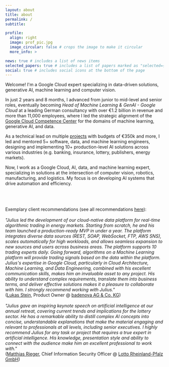 ```yaml
---
layout: about
title: about
permalink: /
subtitle:

profile:
  align: right
  image: prof_pic.jpg
  image_circular: false # crops the image to make it circular
  more_info: >

news: true # includes a list of news items
selected_papers: true # includes a list of papers marked as "selected={true}"
social: true # includes social icons at the bottom of the page
---
```



Welcome! I'm a Google Cloud expert specializing in data-driven solutions, generative AI, machine learning and computer vision.

In just 2 years and 8 months, I advanced from junior to mid-level and senior roles, eventually becoming *Head of Machine Learning & GenAI - Google Cloud*  at a leading German consultancy with over €1.2 billion in revenue and more than 11,000 employees, where I led the strategic alignment of the [Google Cloud Competence Center](https://www.adesso.de/en/technologies/google/adesso-and-google-cloud.jsp) for the domains of machine learning, generative AI, and data. 

As a technical lead on multiple [projects](/_projects/) with budgets of €350k and more, I led and mentored 5+ software, data, and machine learning engineers, designing and implementing 10+ production-level AI solutions across various industries (e.g. banking, insurance, lottery, publishers, energy markets).

Now, I work as a Google Cloud, AI, data, and machine learning expert, specializing in solutions at the intersection of computer vision, robotics, manufacturing, and logistics. My focus is on developing AI systems that drive automation and efficiency. 


<br><br><br>
Exemplary client recommendations (see all recommendations [here](https://www.linkedin.com/in/jh91/details/recommendations/)):<br><br>
_"Julius led the development of our cloud-native data platform for real-time algorithmic trading in energy markets. Starting from scratch, he and his team launched a production-ready MVP in under a year. The platform integrates diverse data sources (REST, SOAP, WebSocket, FTP, AWS SNS), scales automatically for high workloads, and allows seamless expansion to new sources and users across business areas.
The platform supports 10 trading experts daily. Going forward, algorithms on a Machine Learning platform will provide trading signals based on the data within the platform.
Julius's expertise in Google Cloud, particularly in Cloud Architecture, Machine Learning, and Data Engineering, combined with his excellent communication skills, makes him an invaluable asset to any project. His ability to understand complex requirements, translate them into business terms, and deliver effective solutions makes it a pleasure to collaborate with him.
I strongly recommend working with Julius."_ <br>([Lukas Stein](https://www.linkedin.com/in/lukas-stein/), Product Owner @ [badenova AG & Co. KG](https://www.badenova.de/))
<br><br>
_"Julius gave an inspiring keynote speech on artificial intelligence at our annual retreat, covering current trends and implications for the lottery sector.
He has a remarkable ability to distill complex AI concepts into concise, understandable explanations that make the material engaging and relevant to professionals at all levels, including senior executives.
I highly recommend Julius for any task or project that requires a true expert in artificial intelligence. His knowledge, presentation style and ability to connect with the audience make him an excellent professional to work with."_ <br>([Matthias Rieger](https://www.linkedin.com/in/matthias-rieger-8ba731248/), Chief Information Security Officer @ [Lotto Rheinland-Pfalz GmbH](https://www.lotto-rlp.de/))
<br><br>
